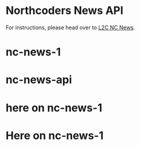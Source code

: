 # Northcoders News API

For instructions, please head over to [L2C NC News](https://l2c.northcoders.com/courses/be/nc-news).
# nc-news-1
# nc-news-api
# here on nc-news-1
# Here on nc-news-1
